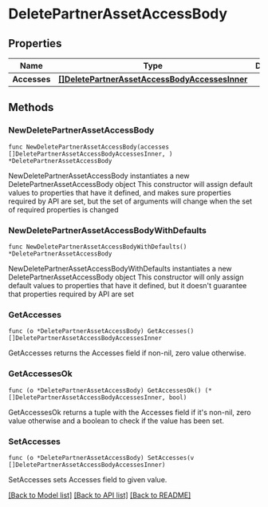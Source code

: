 # DeletePartnerAssetAccessBody

## Properties

Name | Type | Description | Notes
------------ | ------------- | ------------- | -------------
**Accesses** | [**[]DeletePartnerAssetAccessBodyAccessesInner**](DeletePartnerAssetAccessBodyAccessesInner.md) |  | 

## Methods

### NewDeletePartnerAssetAccessBody

`func NewDeletePartnerAssetAccessBody(accesses []DeletePartnerAssetAccessBodyAccessesInner, ) *DeletePartnerAssetAccessBody`

NewDeletePartnerAssetAccessBody instantiates a new DeletePartnerAssetAccessBody object
This constructor will assign default values to properties that have it defined,
and makes sure properties required by API are set, but the set of arguments
will change when the set of required properties is changed

### NewDeletePartnerAssetAccessBodyWithDefaults

`func NewDeletePartnerAssetAccessBodyWithDefaults() *DeletePartnerAssetAccessBody`

NewDeletePartnerAssetAccessBodyWithDefaults instantiates a new DeletePartnerAssetAccessBody object
This constructor will only assign default values to properties that have it defined,
but it doesn't guarantee that properties required by API are set

### GetAccesses

`func (o *DeletePartnerAssetAccessBody) GetAccesses() []DeletePartnerAssetAccessBodyAccessesInner`

GetAccesses returns the Accesses field if non-nil, zero value otherwise.

### GetAccessesOk

`func (o *DeletePartnerAssetAccessBody) GetAccessesOk() (*[]DeletePartnerAssetAccessBodyAccessesInner, bool)`

GetAccessesOk returns a tuple with the Accesses field if it's non-nil, zero value otherwise
and a boolean to check if the value has been set.

### SetAccesses

`func (o *DeletePartnerAssetAccessBody) SetAccesses(v []DeletePartnerAssetAccessBodyAccessesInner)`

SetAccesses sets Accesses field to given value.



[[Back to Model list]](../README.md#documentation-for-models) [[Back to API list]](../README.md#documentation-for-api-endpoints) [[Back to README]](../README.md)


